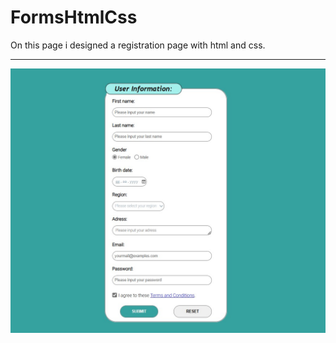 # FormsHtmlCss
On this page i designed a registration page with html and css.
<hr>
<img src="https://raw.githubusercontent.com/SercaNisUzun/FormsHtmlCss/main/Register.jpg">
